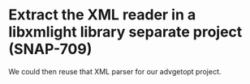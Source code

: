 

# Extract the XML reader in a libxmlight library separate project (SNAP-709)

We could then reuse that XML parser for our advgetopt project.

